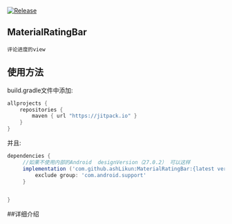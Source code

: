 [![Release](https://jitpack.io/v/ashLikun/MaterialRatingBar.svg)](https://jitpack.io/#ashLikun/MaterialRatingBar)

## **MaterialRatingBar**
    评论进度的view
## 使用方法

build.gradle文件中添加:
```gradle
allprojects {
    repositories {
        maven { url "https://jitpack.io" }
    }
}
```
并且:

```gradle
dependencies {
     //如果不使用内部的Android  designVersion（27.0.2） 可以这样
     implementation ('com.github.ashLikun:MaterialRatingBar:{latest version}'){
         exclude group: 'com.android.support'
     }


}
```

##详细介绍
